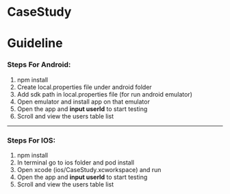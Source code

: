 # CaseStudy

# **Guideline**

### **Steps For Android:**
1. npm install
2. Create local.properties file under android folder 
3. Add sdk path in local.properties file (for run android emulator)
4. Open emulator and install app on that emulator
5. Open the app and **input userId** to start testing
6. Scroll and view the users table list

---------------------------------------------------------------------------------

### **Steps For IOS:**
1. npm install
2. In terminal go to ios folder and pod install
3. Open xcode (ios/CaseStudy.xcworkspace) and run
4. Open the app and **input userId** to start testing
5. Scroll and view the users table list

